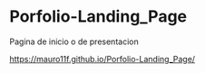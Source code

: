 # Porfolio-Landing_Page
Pagina de inicio o de presentacion

https://mauro11f.github.io/Porfolio-Landing_Page/
